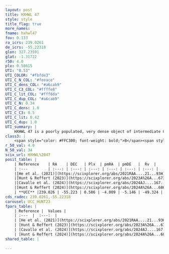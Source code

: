 ```yaml
---
layout: post
title: HXHWL 47
style: style
title_flag: true
more_names: 
fname: hxhwl47
fov: 0.133
ra_icrs: 239.0261
de_icrs: -55.22318
glon: 327.23591
glat: -1.31722
r50: 4.0
plx: 0.58615
UTI: "0.53"
UTI_COLOR: "#fbfde3"
UTI_C_N_COL: "#feeace"
UTI_C_dens_COL: "#a6cab9"
UTI_C_C3_COL: "#ffffe8"
UTI_C_lit_COL: "#fff6da"
UTI_C_dup_COL: "#a6cab9"
UTI_C_N: 0.34
UTI_C_dens: 1.0
UTI_C_C3: 0.5
UTI_C_lit: 0.42
UTI_C_dup: 1.0
UTI_summary: |
    HXHWL 47 is a poorly populated, very dense object of intermediate C3 quality. It is poorly studied in the literature.
class3: |
    <span style="color: #FFC300; font-weight: bold;">B</span><span style="color: #FFC300; font-weight: bold;">B</span>
r_50_val: 4.0
N_50_val: 34
scix_url: HXHWL%2047
posit_table: |
    | Reference    | RA    | DEC   | Plx  | pmRA  | pmDE   |  Rv  |
    | :---         | :---: | :---: | :---: | :---: | :---: | :---: |
    |[He et al. (2021)](https://scixplorer.org/abs/2021RAA....21...93H) | 239.039 | -55.236 | 0.57 | -3.95 | -5.16 | -- |
    |[Hunt & Reffert (2023)](https://scixplorer.org/abs/2023A%26A...673A.114H) | 239.027 | -55.25 | 0.587 | -3.994 | -5.164 | -50.058 |
    |[Cavallo et al. (2024)](https://scixplorer.org/abs/2024AJ....167...12C) | 239.092 | -55.199 | 0.587 | -- | -- | -- |
    |[Hunt & Reffert (2024)](https://scixplorer.org/abs/2024A%26A...686A..42H) | 239.027 | -55.25 | 0.587 | -3.994 | -5.164 | -50.058 |
    | **UCC** |239.026 | -55.223 | 0.586 | -4.009 | -5.146 | -49.324 | 
cds_radec: 239.0261,-55.22318
carousel: UCC_HUNT23
fpars_table: |
    | Reference |  Values |
    | :---  |  :---:  |
    | [He et al. (2021)](https://scixplorer.org/abs/2021RAA....21...93H) | `AG=2.0, m-M=10.6, logAge=8.78, Z=0.024` |
    | [Hunt & Reffert (2023)](https://scixplorer.org/abs/2023A%26A...673A.114H) | `AV50=2.498, diffAV50=0.784, MOD50=11.03, logAge50=8.315` |
    | [Cavallo et al. (2024)](https://scixplorer.org/abs/2024AJ....167...12C) | `AV50=2.67, dMod50=10.76, logAge50=8.4, [Fe/H]50=-0.28` |
    | [Hunt & Reffert (2024)](https://scixplorer.org/abs/2024A%26A...686A..42H) | `MassJ=327.634` |
shared_table: |
    
---
```

